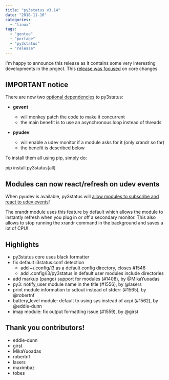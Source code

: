 ```yaml
---
title: "py3status v3.14"
date: "2018-11-10"
categories: 
  - "linux"
tags: 
  - "gentoo"
  - "portage"
  - "py3status"
  - "release"
---
```


I'm happy to announce this release as it contains some very interesting developments in the project. This [release was focused](https://github.com/ultrabug/py3status/issues/1526) on core changes.  

## IMPORTANT notice

There are now two [optional dependencies](https://py3status.readthedocs.io/en/latest/intro.html#installation) to py3status:

- **gevent**
    - will monkey patch the code to make it concurrent
    - the main benefit is to use an asynchronous loop instead of threads  
        
- **pyudev**
    - will enable a udev monitor if a module asks for it (only xrandr so far)
    - the benefit is described below  
        

To install them all using pip, simply do:  

pip install py3status[all]

## Modules can now react/refresh on udev events  

When pyudev is available, py3status will [allow modules to subscribe and react to udev events](https://py3status.readthedocs.io/en/latest/configuration.html#refreshing-modules-on-udev-events-with-on-udev-dynamic-options)!

The xrandr module uses this feature by default which allows the module to instantly refresh when you plug in or off a secondary monitor. This also allows to stop running the xrandr command in the background and saves a lot of CPU!

## Highlights

- py3status core uses black formatter
- fix default i3status.conf detection
    - add ~/.config/i3 as a default config directory, closes #1548
    - add .config/i3/py3status in default user modules include directories
- add markup (pango) support for modules (#1408), by @MikaYuoadas
- py3: notify_user module name in the title (#1556), by @lasers
- print module information to sdtout instead of stderr (#1565), by @robertnf
- battery_level module: default to using sys instead of acpi (#1562), by @eddie-dunn
- imap module: fix output formatting issue (#1559), by @girst

## Thank you contributors!

- eddie-dunn
- girst
- MikaYuoadas
- robertnf
- lasers
- maximbaz
- tobes
